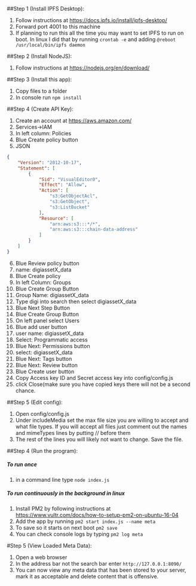 ##Step 1 (Install IPFS Desktop):
1. Follow instructions at https://docs.ipfs.io/install/ipfs-desktop/
2. Forward port 4001 to this machine
3. If planning to run this all the time you may want to set IPFS to run on boot.  In linux I did that by running ```crontab -e``` and adding ```@reboot /usr/local/bin/ipfs daemon```

##Step 2 (Install NodeJS):
1. Follow instructions at https://nodejs.org/en/download/

##Step 3 (Install this app):
1) Copy files to a folder
2) In console run ```npm install```

##Step 4 (Create API Key):
1. Create an account at https://aws.amazon.com/
2. Services->IAM
3. In left column: Policies
4. Blue Create policy button
5. JSON

```JSON
{
    "Version": "2012-10-17",
    "Statement": [
        {
            "Sid": "VisualEditor0",
            "Effect": "Allow",
            "Action": [
                "s3:GetObjectAcl",
                "s3:GetObject",
                "s3:ListBucket"
            ],
            "Resource": [
                "arn:aws:s3:::*/*",
                "arn:aws:s3:::chain-data-address"
            ]
        }
    ]
}
```

6. Blue Review policy button
7. name: digiassetX_data
8. Blue Create policy
9. In left Column: Groups
10. Blue Create Group Button
11. Group Name: digiassetX_data
12. Type digi into search then select digiassetX_data
13. Blue Next Step Button
14. Blue Create Group Button
15. On left panel select Users
16. Blue add user button
17. user name: digiassetX_data
18. Select: Programmatic access
19. Blue Next: Permissions button
20. select: digiassetX_data
21. Blue Next: Tags button
22. Blue Next: Review button
23. Blue Create user button
24. Copy Access key ID and Secret access key into config/config.js
25. click Close(make sure you have copied keys there will not be a second chance.

##Step 5 (Edit config):
1. Open config/config.js
2. Under includeMedia set the max file size you are willing to accept and what file types.  If you will accept all files just comment out the names and mimeTypes lines by putting // before them
3. The rest of the lines you will likely not want to change.  Save the file.

##Step 4 (Run the program):
##### To run once
1. in a command line type ```node index.js```

##### To run continuously in the background in linux
1. Install PM2 by following instructions at https://www.vultr.com/docs/how-to-setup-pm2-on-ubuntu-16-04
2. Add the app by running ```pm2 start index.js --name meta```
3. To save so it starts on next boot ```pm2 save```
3. You can check console logs by typing ```pm2 log meta```

#Step 5 (View Loaded Meta Data):
1. Open a web browser 
2. In the address bar not the search bar enter ```http://127.0.0.1:8090/```
3. You can now view any meta data that has been stored to your server, mark it as acceptable and delete content that is offensive.